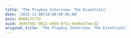 ```yaml
---
title: 'The Playboy Interview: The Essentials'
date: '2015-11-08T18:00:09-05:00'
asin: B00AC7C77U
uuid: 3644764c-0621-4460-871a-4e46e27eec32
original_title: 'The Playboy Interview: The Essentials'
---
```


